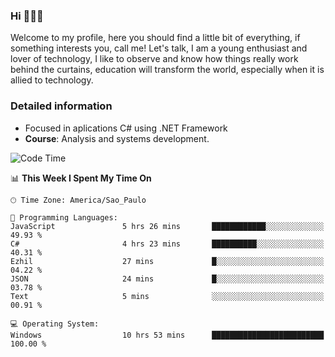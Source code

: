 


### Hi 🙋🏽‍♂️

Welcome to my profile, here you should find a little bit of everything, if something interests you, call me! Let's talk,
I am a young enthusiast and lover of technology, I like to observe and know how things really work behind the curtains, 
education will transform the world, especially when it is allied to technology.

### Detailed information
* Focused in aplications C# using .NET Framework
* **Course**: Analysis and systems development.

<!--START_SECTION:waka-->
![Code Time](http://img.shields.io/badge/Code%20Time-369%20hrs%2033%20mins-blue)

📊 **This Week I Spent My Time On** 

```text
🕑︎ Time Zone: America/Sao_Paulo

💬 Programming Languages: 
JavaScript               5 hrs 26 mins       ████████████░░░░░░░░░░░░░   49.93 % 
C#                       4 hrs 23 mins       ██████████░░░░░░░░░░░░░░░   40.31 % 
Ezhil                    27 mins             █░░░░░░░░░░░░░░░░░░░░░░░░   04.22 % 
JSON                     24 mins             █░░░░░░░░░░░░░░░░░░░░░░░░   03.78 % 
Text                     5 mins              ░░░░░░░░░░░░░░░░░░░░░░░░░   00.91 % 

💻 Operating System: 
Windows                  10 hrs 53 mins      █████████████████████████   100.00 % 
```


<!--END_SECTION:waka-->



